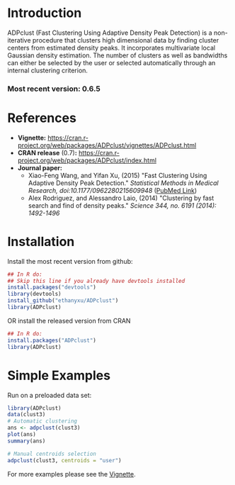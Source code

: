 # Introduction
ADPclust (Fast Clustering Using Adaptive Density Peak Detection) is a non-iterative procedure that clusters high dimensional data by finding cluster centers from estimated density peaks. It incorporates multivariate local Gaussian density estimation. The number of clusters as well as bandwidths can either be selected by the user or selected automatically through an internal clustering criterion.

### Most recent version: 0.6.5

# References
* **Vignette:** https://cran.r-project.org/web/packages/ADPclust/vignettes/ADPclust.html
* **CRAN release** (0.7)**:** https://cran.r-project.org/web/packages/ADPclust/index.html
* **Journal paper:** 
  * Xiao-Feng Wang, and Yifan Xu, (2015) "Fast Clustering Using Adaptive Density Peak Detection." *Statistical Methods in Medical Research, doi:10.1177/0962280215609948* ([PubMed Link](http://www.ncbi.nlm.nih.gov/pubmed/26475830))
  * Alex Rodriguez, and Alessandro Laio, (2014) "Clustering by fast search and find of density peaks." *Science 344, no. 6191 (2014): 1492-1496*

# Installation
Install the most recent version from github:
```R
## In R do:
## Skip this line if you already have devtools installed
install.packages("devtools")
library(devtools)
install_github("ethanyxu/ADPclust")
library(ADPclust)
```

OR install the released version from CRAN
```R
## In R do:
install.packages("ADPclust")
library(ADPclust)
```

# Simple Examples
Run on a preloaded data set:
```R
library(ADPclust)
data(clust3)
# Automatic clustering
ans <- adpclust(clust3)
plot(ans)
summary(ans)

# Manual centroids selection
adpclust(clust3, centroids = "user")
```
For more examples please see the [Vignette](https://cran.r-project.org/web/packages/ADPclust/vignettes/ADPclust.html).
